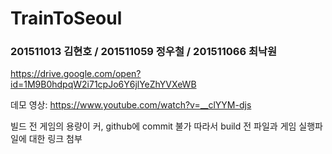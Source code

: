 # TrainToSeoul  

### 201511013 김현호 / 201511059 정우철 / 201511066 최낙원 

https://drive.google.com/open?id=1M9B0hdpqW2i71cpJo6Y6jlYeZhYVXeWB

데모 영상: https://www.youtube.com/watch?v=__clYYM-djs

빌드 전 게임의 용량이 커, github에 commit 불가
따라서 build 전 파일과 게임 실행파일에 대한 링크 첨부
